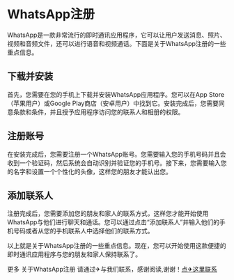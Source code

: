 # WhatsApp注册

WhatsApp是一款非常流行的即时通讯应用程序，它可以让用户发送消息、照片、视频和音频文件，还可以进行语音和视频通话。下面是关于WhatsApp注册的一些重点信息。

## 下载并安装

首先，您需要在您的手机上下载并安装WhatsApp应用程序。您可以在App Store（苹果用户）或Google Play商店（安卓用户）中找到它。安装完成后，您需要同意条款和条件，并且授予应用程序访问您的联系人和相册的权限。

## 注册账号

在安装完成后，您需要注册一个WhatsApp账号。您需要输入您的手机号码并且会收到一个验证码，然后系统会自动识别并验证您的手机号。接下来，您需要输入您的名字和设置一个个性化的头像，这样您的朋友才能认出您。

## 添加联系人

注册完成后，您需要添加您的朋友和家人的联系方式，这样您才能开始使用WhatsApp与他们进行聊天和通话。您可以通过点击“添加联系人”并输入他们的手机号码或者从您的手机联系人中选择他们的联系方式。

以上就是关于WhatsApp注册的一些重点信息。现在，您可以开始使用这款便捷的即时通讯应用程序与您的朋友和家人保持联系了。

更多 关于WhatsApp注册 请通过✈与我们联系，感谢阅读,谢谢！[点✈这里联系](https://c.k02.cc)